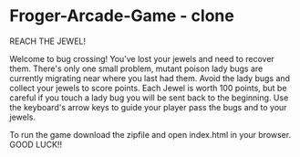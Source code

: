 Froger-Arcade-Game - clone
===============================

REACH THE JEWEL!

Welcome to bug crossing! You've lost your jewels and need to recover them. There's only one small problem, mutant poison lady bugs are currently migrating near where you last had them. Avoid the lady bugs and collect your jewels to score points. Each Jewel is worth 100 points, but be careful if you touch a lady bug you will be sent back to the beginning. Use the keyboard's arrow keys to guide your player pass the bugs and to your jewels.

To run the game download the zipfile and open index.html in your browser. GOOD LUCK!!
